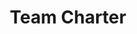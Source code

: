 ---
layout: slideshow
title: Team Charter
slides: 


  - content: |

      # Team Charter
      _Organising your team_



  - content: |

      - Define purpose of the team
      - Outlines behaviour boundaries
      - Shows team support 
      - Commitment to shared values
      - Cultivates desired team behaviours

    notes: |

      Teams can be fantastic If everyone is pulling in the right directions
      Is so easy for teams to focus on the wrong objectives, fail to treat each other with respect, fail to use each others skills and knowledge

      A team that doesn’t understand its purpose clearly is not going to bond quickly. The purpose could be as simple as “We are an Agile development team who’s purpose is to produce products that satisfy and delight our customers frequently”
      “We are an Agile development team who’s purpose is to increase the innovation in our X product features over the 3 year roadmap”


      Getting to a good team culture requires the team to adopt shared behaviours. This takes time to adopt and is only possible if the team have some shared underlying values. This activity is a key step in getting those shared Values in place.

      Team Charters can also help if the team gets into trouble and needs to be guided back on track.

      Team charters help speed the process of forming, storming, norming and performing.


  - content: |

      ## Example

      We don’t cut Corners
      Its OK to disagree
      Don’t assume, ask
      When in doubt, write a test
      Check your ego at the door
      Be fanatical about feedback
      Treat each other with respect

    notes: |

      Other suggestions:
      No broken windows
      We can handle the truth
      Always be transparent
      Its ok to make mistakes
      We will share our failures and successes
      No Lies
      We will always help each other
      Ask questions, none of them are dumb
      Crave learning opportunities
      Be Punctual
      Be Positive
      No bad smelly food in the work space
      No hissing headphones
      Don’t be afraid to say I don’t know
      We will be open minded
      Crazy ideas lead to innovative new ideas







---
